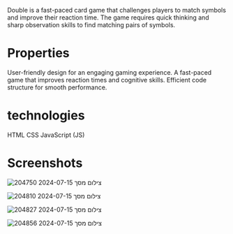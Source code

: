 Double is a fast-paced card game that challenges players to match symbols and improve their reaction time. The game requires quick thinking and sharp observation skills to find matching pairs of symbols.
# Properties
User-friendly design for an engaging gaming experience.
A fast-paced game that improves reaction times and cognitive skills.
Efficient code structure for smooth performance.
# technologies
HTML
CSS
JavaScript (JS)
# Screenshots

![צילום מסך 2024-07-15 204750](https://github.com/user-attachments/assets/3069ab3a-aa74-4024-a4c5-d90320665a5a)

![צילום מסך 2024-07-15 204810](https://github.com/user-attachments/assets/a9096d23-539f-4d0b-81ca-c4de0b519556)


![צילום מסך 2024-07-15 204827](https://github.com/user-attachments/assets/c4ed644b-e1c7-49b2-8fa2-a1013a335873)


![צילום מסך 2024-07-15 204856](https://github.com/user-attachments/assets/97ef6c27-d980-4f8a-9155-5ab6199c1e13)



